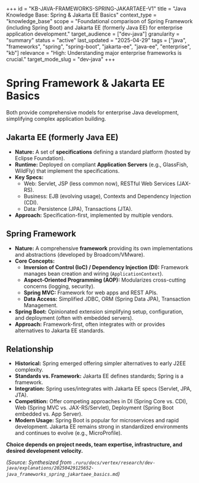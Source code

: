 +++
id = "KB-JAVA-FRAMEWORKS-SPRING-JAKARTAEE-V1"
title = "Java Knowledge Base: Spring & Jakarta EE Basics"
context_type = "knowledge_base"
scope = "Foundational comparison of Spring Framework (including Spring Boot) and Jakarta EE (formerly Java EE) for enterprise application development."
target_audience = ["dev-java"]
granularity = "summary"
status = "active"
last_updated = "2025-04-29"
tags = ["java", "frameworks", "spring", "spring-boot", "jakarta-ee", "java-ee", "enterprise", "kb"]
relevance = "High: Understanding major enterprise frameworks is crucial."
target_mode_slug = "dev-java"
+++

# Spring Framework & Jakarta EE Basics

Both provide comprehensive models for enterprise Java development, simplifying complex application building.

## Jakarta EE (formerly Java EE)
*   **Nature:** A set of **specifications** defining a standard platform (hosted by Eclipse Foundation).
*   **Runtime:** Deployed on compliant **Application Servers** (e.g., GlassFish, WildFly) that implement the specifications.
*   **Key Specs:**
    *   Web: Servlet, JSP (less common now), RESTful Web Services (JAX-RS).
    *   Business: EJB (evolving usage), Contexts and Dependency Injection (CDI).
    *   Data: Persistence (JPA), Transactions (JTA).
*   **Approach:** Specification-first, implemented by multiple vendors.

## Spring Framework
*   **Nature:** A comprehensive **framework** providing its own implementations and abstractions (developed by Broadcom/VMware).
*   **Core Concepts:**
    *   **Inversion of Control (IoC) / Dependency Injection (DI):** Framework manages bean creation and wiring (`ApplicationContext`).
    *   **Aspect-Oriented Programming (AOP):** Modularizes cross-cutting concerns (logging, security).
    *   **Spring MVC:** Framework for web apps and REST APIs.
    *   **Data Access:** Simplified JDBC, ORM (Spring Data JPA), Transaction Management.
*   **Spring Boot:** Opinionated extension simplifying setup, configuration, and deployment (often with embedded servers).
*   **Approach:** Framework-first, often integrates with or provides alternatives to Jakarta EE standards.

## Relationship
*   **Historical:** Spring emerged offering simpler alternatives to early J2EE complexity.
*   **Standards vs. Framework:** Jakarta EE defines standards; Spring is a framework.
*   **Integration:** Spring uses/integrates with Jakarta EE specs (Servlet, JPA, JTA).
*   **Competition:** Offer competing approaches in DI (Spring Core vs. CDI), Web (Spring MVC vs. JAX-RS/Servlet), Deployment (Spring Boot embedded vs. App Server).
*   **Modern Usage:** Spring Boot is popular for microservices and rapid development. Jakarta EE remains strong in standardized environments and continues to evolve (e.g., MicroProfile).

**Choice depends on project needs, team expertise, infrastructure, and desired development velocity.**

*(Source: Synthesized from `.ruru/docs/vertex/research/dev-java/explanations/20250429125652-java_frameworks_spring_jakartaee_basics.md`)*
